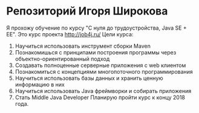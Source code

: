 # Репозиторий Игоря Широкова

Я прохожу обучение по курсу "С нуля до трудоустройства, Java SE + EE". Это курс проекта http://job4j.ru/ 
Цели курса: 
1) Научиться использовать инструмент сборки Maven
2) Познакомишься с принципами построения программы через объектно-ориентированный подход 
3) Создавать полноценные серверные приложения с web клиентом 
4) Познакомиться с концепциями многопоточного программирования 
5) Научиться использовать базы данных и хранить ценную информацию в них
6) Научиться использовать Java фреймворки и собирать приложения 
7) Стать Middle Java Developer
Планирую пройти курс к концу 2018 года. 



